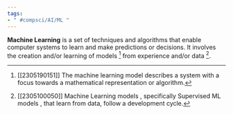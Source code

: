 ```yaml
---
tags:
- " #compsci/AI/ML "
---
```


**Machine Learning** is a set of techniques and algorithms that enable computer systems to learn and make predictions or decisions. It involves the creation and/or learning of models [^1] from experience and/or data [^2]. <!--SR:!2024-03-02,184,270-->

[^1]: [[2305190151]] The machine learning model describes a system with a focus towards a mathematical representation or algorithm.
[^2]: [[2305100050]] Machine Learning models [^1], specifically Supervised ML models [^3] , that learn from data, follow a development cycle.
[^3]: [[2305100142]] Supervised machine learning.